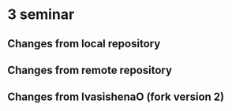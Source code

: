 # 3 seminar

## Changes from local repository

## Changes from remote repository

## Changes from IvasishenaO (fork version 2)